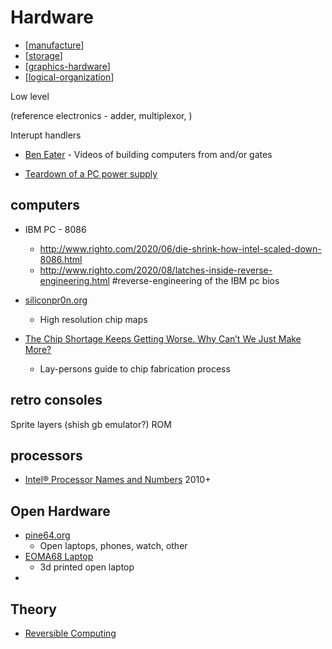 Hardware
========

* [[manufacture]]
* [[storage]]
* [[graphics-hardware]]
* [[logical-organization]]

Low level

(reference electronics - adder, multiplexor, )

Interupt handlers

* [Ben Eater](https://www.youtube.com/c/BenEater) - Videos of building computers from and/or gates

* [Teardown of a PC power supply ](https://www.righto.com/2021/05/teardown-of-pc-power-supply.html)


computers
---------

* IBM PC - 8086
    * http://www.righto.com/2020/06/die-shrink-how-intel-scaled-down-8086.html
    * http://www.righto.com/2020/08/latches-inside-reverse-engineering.html #reverse-engineering of the IBM pc bios

* [siliconpr0n.org](https://siliconpr0n.org/)
    * High resolution chip maps

* [The Chip Shortage Keeps Getting Worse. Why Can’t We Just Make More?](https://www.bloomberg.com/graphics/2021-chip-production-why-hard-to-make-semiconductors/)
    * Lay-persons guide to chip fabrication process

retro consoles
--------------

Sprite layers (shish gb emulator?)
ROM

processors
----------

* [Intel® Processor Names and Numbers](https://www.intel.com/content/www/us/en/processors/processor-numbers.html) 2010+

Open Hardware
-------------

* [pine64.org](https://www.pine64.org/)
    * Open laptops, phones, watch, other
* [EOMA68 Laptop](https://www.linux-magazine.com/Online/Features/A-Free-Laptop-Project)
    * 3d printed open laptop
* 

Theory
------

* [Reversible Computing](https://en.wikipedia.org/wiki/Reversible_computing)




[//begin]: # "Autogenerated link references for markdown compatibility"
[manufacture]: manufacture.md "Manufacture"
[storage]: storage.md "Storage"
[graphics-hardware]: graphics-hardware.md "Graphics Hardware"
[logical-organization]: logical-organization.md "Logical Organization"
[//end]: # "Autogenerated link references"